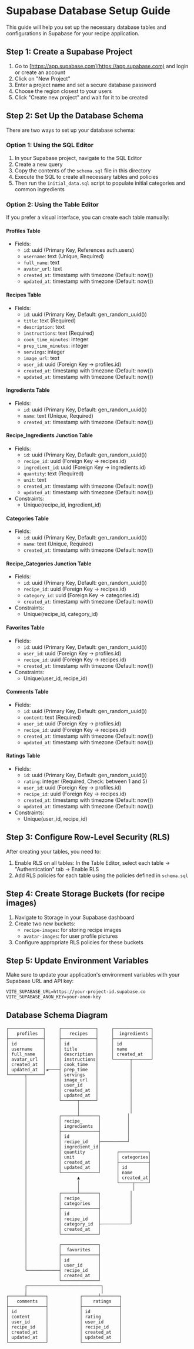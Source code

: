 # Supabase Database Setup Guide

This guide will help you set up the necessary database tables and configurations in Supabase for your recipe application.

## Step 1: Create a Supabase Project

1. Go to [https://app.supabase.com](https://app.supabase.com) and login or create an account
2. Click on "New Project"
3. Enter a project name and set a secure database password
4. Choose the region closest to your users
5. Click "Create new project" and wait for it to be created

## Step 2: Set Up the Database Schema

There are two ways to set up your database schema:

### Option 1: Using the SQL Editor

1. In your Supabase project, navigate to the SQL Editor
2. Create a new query
3. Copy the contents of the `schema.sql` file in this directory
4. Execute the SQL to create all necessary tables and policies
5. Then run the `initial_data.sql` script to populate initial categories and common ingredients

### Option 2: Using the Table Editor

If you prefer a visual interface, you can create each table manually:

#### Profiles Table
- Fields:
  - `id`: uuid (Primary Key, References auth.users)
  - `username`: text (Unique, Required)
  - `full_name`: text
  - `avatar_url`: text
  - `created_at`: timestamp with timezone (Default: now())
  - `updated_at`: timestamp with timezone (Default: now())

#### Recipes Table
- Fields:
  - `id`: uuid (Primary Key, Default: gen_random_uuid())
  - `title`: text (Required)
  - `description`: text
  - `instructions`: text (Required)
  - `cook_time_minutes`: integer
  - `prep_time_minutes`: integer
  - `servings`: integer
  - `image_url`: text
  - `user_id`: uuid (Foreign Key → profiles.id)
  - `created_at`: timestamp with timezone (Default: now())
  - `updated_at`: timestamp with timezone (Default: now())

#### Ingredients Table
- Fields:
  - `id`: uuid (Primary Key, Default: gen_random_uuid())
  - `name`: text (Unique, Required)
  - `created_at`: timestamp with timezone (Default: now())

#### Recipe_Ingredients Junction Table
- Fields:
  - `id`: uuid (Primary Key, Default: gen_random_uuid())
  - `recipe_id`: uuid (Foreign Key → recipes.id)
  - `ingredient_id`: uuid (Foreign Key → ingredients.id)
  - `quantity`: text (Required)
  - `unit`: text
  - `created_at`: timestamp with timezone (Default: now())
  - `updated_at`: timestamp with timezone (Default: now())
- Constraints:
  - Unique(recipe_id, ingredient_id)

#### Categories Table
- Fields:
  - `id`: uuid (Primary Key, Default: gen_random_uuid())
  - `name`: text (Unique, Required)
  - `created_at`: timestamp with timezone (Default: now())

#### Recipe_Categories Junction Table
- Fields:
  - `id`: uuid (Primary Key, Default: gen_random_uuid())
  - `recipe_id`: uuid (Foreign Key → recipes.id)
  - `category_id`: uuid (Foreign Key → categories.id)
  - `created_at`: timestamp with timezone (Default: now())
- Constraints:
  - Unique(recipe_id, category_id)

#### Favorites Table
- Fields:
  - `id`: uuid (Primary Key, Default: gen_random_uuid())
  - `user_id`: uuid (Foreign Key → profiles.id)
  - `recipe_id`: uuid (Foreign Key → recipes.id)
  - `created_at`: timestamp with timezone (Default: now())
- Constraints:
  - Unique(user_id, recipe_id)

#### Comments Table
- Fields:
  - `id`: uuid (Primary Key, Default: gen_random_uuid())
  - `content`: text (Required)
  - `user_id`: uuid (Foreign Key → profiles.id)
  - `recipe_id`: uuid (Foreign Key → recipes.id)
  - `created_at`: timestamp with timezone (Default: now())
  - `updated_at`: timestamp with timezone (Default: now())

#### Ratings Table
- Fields:
  - `id`: uuid (Primary Key, Default: gen_random_uuid())
  - `rating`: integer (Required, Check: between 1 and 5)
  - `user_id`: uuid (Foreign Key → profiles.id)
  - `recipe_id`: uuid (Foreign Key → recipes.id)
  - `created_at`: timestamp with timezone (Default: now())
  - `updated_at`: timestamp with timezone (Default: now())
- Constraints:
  - Unique(user_id, recipe_id)

## Step 3: Configure Row-Level Security (RLS)

After creating your tables, you need to:

1. Enable RLS on all tables: In the Table Editor, select each table → "Authentication" tab → Enable RLS
2. Add RLS policies for each table using the policies defined in `schema.sql`

## Step 4: Create Storage Buckets (for recipe images)

1. Navigate to Storage in your Supabase dashboard
2. Create two new buckets:
   - `recipe-images`: for storing recipe images
   - `avatar-images`: for user profile pictures
3. Configure appropriate RLS policies for these buckets

## Step 5: Update Environment Variables

Make sure to update your application's environment variables with your Supabase URL and API key:

```
VITE_SUPABASE_URL=https://your-project-id.supabase.co
VITE_SUPABASE_ANON_KEY=your-anon-key
```

## Database Schema Diagram

```
┌─────────────┐     ┌─────────────┐     ┌──────────────┐
│   profiles  │     │   recipes   │     │  ingredients │
├─────────────┤     ├─────────────┤     ├──────────────┤
│ id          │     │ id          │     │ id           │
│ username    │     │ title       │     │ name         │
│ full_name   │     │ description │     │ created_at   │
│ avatar_url  │     │ instructions│     └──────┬───────┘
│ created_at  │     │ cook_time   │            │
│ updated_at  │◄────┤ prep_time   │            │
└──────┬──────┘     │ servings    │            │
       │            │ image_url   │            │
       │            │ user_id     │            │
       │            │ created_at  │            │
       │            │ updated_at  │            │
       │            └──────┬──────┘            │
       │                   │                   │
       │                   │                   │
       │            ┌──────┴───────┐          │
       │            │ recipe_      │          │
       │            │ ingredients  │          │
       │            ├──────────────┤          │
       │            │ id           │          │
       │            │ recipe_id    ├──────────┘
       │            │ ingredient_id│
       │            │ quantity     │      ┌───────────┐
       │            │ unit         │      │ categories│
       │            │ created_at   │      ├───────────┤
       │            │ updated_at   │      │ id        │
       │            └──────────────┘      │ name      │
       │                   ▲              │ created_at│
       │                   │              └─────┬─────┘
       │                   │                    │
       │            ┌──────┴───────┐           │
       │            │ recipe_      │           │
       │            │ categories   │           │
       │            ├──────────────┤           │
       │            │ id           │           │
       │            │ recipe_id    │           │
       │            │ category_id  ├───────────┘
       │            │ created_at   │
       │            └──────────────┘
       │
       │            ┌──────────────┐
       │            │  favorites   │
       │            ├──────────────┤
       │            │ id           │
       │            │ user_id      │
       └────────────┤ recipe_id    │
                    │ created_at   │
                    └──────────────┘
       ┌────────────────────────────┐
       │                            │
┌──────┴───────┐            ┌──────┴───────┐
│   comments   │            │    ratings   │
├──────────────┤            ├──────────────┤
│ id           │            │ id           │
│ content      │            │ rating       │
│ user_id      │            │ user_id      │
│ recipe_id    │            │ recipe_id    │
│ created_at   │            │ created_at   │
│ updated_at   │            │ updated_at   │
└──────────────┘            └──────────────┘
```
